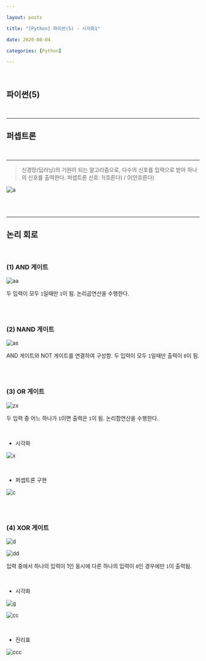 ```yaml
---

layout: posts

title: "[Python] 파이썬(5) - 시각화1"

date: 2020-08-04

categories: [Python]

---
```


<br>

## 파이썬(5)

<br>

- - -

## 퍼셉트론 

<br>

- - -

<blockquote>신경망(딥러닝)의 기원이 되는 알고리즘으로,
다수의 신호를 입력으로 받아 하나의 신호를 출력한다.
퍼셉트론 신호: 1(흐른다) / 0(안흐른다)
</blockquote>

![a](https://user-images.githubusercontent.com/67821750/89363404-1844de00-d70b-11ea-9571-d3f35fb84476.png)

<br>
<br>

- - -

## 논리 회로

<br>

### (1) AND 게이트

![aa](https://user-images.githubusercontent.com/67821750/89363567-77a2ee00-d70b-11ea-9e09-1b55f07a03ac.png)

두 입력이 모두 `1`일때만 `1`이 됨.
논리곱연산을 수행한다.

<br>
<br>

### (2) NAND 게이트

![as](https://user-images.githubusercontent.com/67821750/89363627-a325d880-d70b-11ea-871a-874e2d8e2f7f.png)

AND 게이트와 NOT 게이트를 연결하여 구성함.
두 입력이 모두 `1`일때만 출력이 `0`이 됨.

<br>
<br>

### (3) OR 게이트

![zx](https://user-images.githubusercontent.com/67821750/89363691-c18bd400-d70b-11ea-98d9-e59f4d5be99f.png)

두 입력 중 어느 하나가 `1`이면 출력은 `1`이 됨.
논리합연산을 수행한다.

<br>

- 시각화

![x](https://user-images.githubusercontent.com/67821750/89363729-d8322b00-d70b-11ea-9d02-6f72c263c185.png)

<br>

- 퍼셉트론 구현

![c](https://user-images.githubusercontent.com/67821750/89363794-fc8e0780-d70b-11ea-8ce0-2964d6c9525c.png)

<br>
<br>

### (4) XOR 게이트

![d](https://user-images.githubusercontent.com/67821750/89363920-4d9dfb80-d70c-11ea-9b6c-02a96d8a631e.png)

![dd](https://user-images.githubusercontent.com/67821750/89363929-555da000-d70c-11ea-8681-e72809a133aa.png)

입력 중에서 하나의 입력이 1인 동시에 다른 하나의 입력이 `0`인 경우에만 `1`이 출력됨.

<br>

- 시각화

![g](https://user-images.githubusercontent.com/67821750/89363977-6e665100-d70c-11ea-9e75-cb00caf792e2.png)

![cc](https://user-images.githubusercontent.com/67821750/89364034-948bf100-d70c-11ea-8374-856fb8a2a2c0.png)

<br>

- 진리표

![ccc](https://user-images.githubusercontent.com/67821750/89364067-a40b3a00-d70c-11ea-9268-475da74f4ccf.png)


